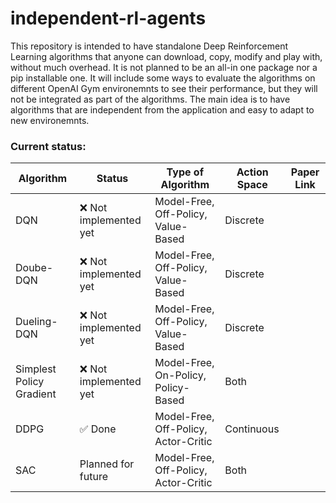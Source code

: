 # independent-rl-agents

This repository is intended to have standalone Deep Reinforcement Learning algorithms 
that anyone can download, copy, modify and play with, without much overhead. It is not 
planned to be an all-in one package nor a pip installable one. It will include some 
ways to evaluate the algorithms on different OpenAI Gym environemnts to see their 
performance, but they will not be integrated as part of the algorithms. The main idea 
is to have algorithms that are independent from the application and easy to adapt to 
new environemnts.

### Current status:
| Algorithm                | Status                  | Type of Algorithm                    | Action Space | Paper Link |
|--------------------------|-------------------------|--------------------------------------|--------------|------------|
| DQN                      | :x: Not implemented yet | Model-Free, Off-Policy, Value-Based  | Discrete     |            |
| Doube-DQN                | :x: Not implemented yet | Model-Free, Off-Policy, Value-Based  | Discrete     |            |
| Dueling-DQN              | :x: Not implemented yet | Model-Free, Off-Policy, Value-Based  | Discrete     |            |
| Simplest Policy Gradient | :x: Not implemented yet | Model-Free, On-Policy, Policy-Based  | Both         |            |
| DDPG                     | :white_check_mark: Done | Model-Free, Off-Policy, Actor-Critic | Continuous   |            |
| SAC                      | Planned for future      | Model-Free, Off-Policy, Actor-Critic | Both         |            |
